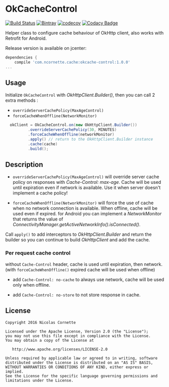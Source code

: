 # OkCacheControl

[![Build Status](https://travis-ci.org/ncornette/OkCacheControl.svg?branch=master)](https://travis-ci.org/ncornette/OkCacheControl)
[![Bintray](https://img.shields.io/bintray/v/ncornette/maven/okcache-control.svg?maxAge=2592000)]()
[![codecov](https://codecov.io/gh/ncornette/OkCacheControl/branch/master/graph/badge.svg)](https://codecov.io/gh/ncornette/OkCacheControl)
[![Codacy Badge](https://api.codacy.com/project/badge/Grade/b566a6e4564e4393b78b7b4b36a70452)](https://www.codacy.com/app/nicolas-cornette/OkCacheControl?utm_source=github.com&amp;utm_medium=referral&amp;utm_content=ncornette/OkCacheControl&amp;utm_campaign=Badge_Grade)

Helper class to configure cache behaviour of OkHttp client, also works 
with Retrofit for Android.

Release version is available on jcenter: 
```groovy
dependencies {
    compile 'com.ncornette.cache:okcache-control:1.0.0'
...
```

## Usage

Initialize `OkCacheControl` with *OkHttpClient.Builder()*, then you can 
call 2 extra methods : 

 - `overrideServerCachePolicy(MaxAgeControl)`
 - `forceCacheWhenOffline(NetworkMonitor)` 

```java
  okClient = OkCacheControl.on(new OkHttpClient.Builder())
          .overrideServerCachePolicy(30, MINUTES)
          .forceCacheWhenOffline(networkMonitor)
          .apply() // return to the OkHttpClient.Builder instance
          .cache(cache)
          .build();

```

## Description


 - `overrideServerCachePolicy(MaxAgeControl)` will override server cache policy
 on responses with *Cache-Control: max-age*. Cache will be used until expiration 
 even if network is available. Use it when server doesn't implement a cache policy!
 
 - `forceCacheWhenOffline(NetworkMonitor)` will force the use of cache when 
 no network connection is available. When offline, cache will be used even 
 if expired. for Android you can implement a *NetworkMonitor* that returns 
 the value of *ConnectivityManager.getActiveNetworkInfo().isConnected()*.

Call `apply()` to add interceptors to *OkHttpClient.Builder* and return the 
builder so you can continue to build *OkHttpClient* and add the cache.

### Per request cache control 

without `Cache-Control` header, cache is used until expiration, then network. 
(with `forceCacheWhenOffline()` expired cache will be used when offline)

- add `Cache-Control: no-cache` to always use network, cache will be used 
only when offline.

- add `Cache-Control: no-store` to not store response in cache.

## License

    Copyright 2016 Nicolas Cornette

    Licensed under the Apache License, Version 2.0 (the "License");
    you may not use this file except in compliance with the License.
    You may obtain a copy of the License at

       http://www.apache.org/licenses/LICENSE-2.0

    Unless required by applicable law or agreed to in writing, software
    distributed under the License is distributed on an "AS IS" BASIS,
    WITHOUT WARRANTIES OR CONDITIONS OF ANY KIND, either express or implied.
    See the License for the specific language governing permissions and
    limitations under the License.
